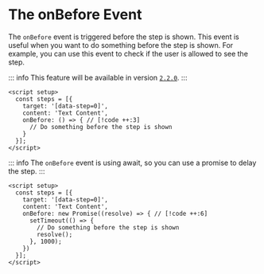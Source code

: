 # The onBefore Event

The `onBefore` event is triggered before the step is shown. This event is useful when you want to do something before the step is shown. For example, you can use this event to check if the user is allowed to see the step.

::: info
This feature will be available in version [`2.2.0`](./roadmap#_2-2-0-2024-08-13-🚧).
:::

```vue
<script setup>
  const steps = [{
    target: '[data-step=0]',
    content: 'Text Content',
    onBefore: () => { // [!code ++:3]
      // Do something before the step is shown
    }
  }];
</script>
```

::: info
The `onBefore` event is using await, so you can use a promise to delay the step.
:::

```vue
<script setup>
  const steps = [{
    target: '[data-step=0]',
    content: 'Text Content',
    onBefore: new Promise((resolve) => { // [!code ++:6]
      setTimeout(() => {
        // Do something before the step is shown
        resolve();
      }, 1000);
    })
  }];
</script>
```